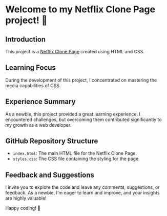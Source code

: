 <h1>Welcome to my Netflix Clone Page project! 🎉</h1>

<h2>Introduction</h2>
    <p>This project is a <a href = "https://aniketofficial540.github.io/Netflix-Clone/](https://aniketofficial540.github.io/Netflix-Clone-Page/">Netflix Clone Page</a> created using HTML and CSS.</p>
   
<h2>Learning Focus</h2>
    <p>During the development of this project, I concentrated on mastering the media capabilities of CSS.</p>
    
<h2>Experience Summary</h2>
    <p>As a newbie, this project provided a great learning experience. I encountered challenges, but overcoming them contributed significantly to my growth as a web developer.</p>

<h2>GitHub Repository Structure</h2>
    <ul>
        <li><code>index.html</code>: The main HTML file for the Netflix Clone Page.</li>
        <li><code>styles.css</code>: The CSS file containing the styling for the page.</li>
    </ul>

<h2>Feedback and Suggestions</h2>
    <p>I invite you to explore the code and leave any comments, suggestions, or feedback. As a newbie, I'm eager to learn and improve, and your insights are highly valuable!</p>

<p>Happy coding! 🚀</p>

